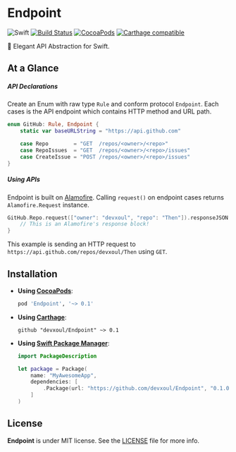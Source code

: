 Endpoint
========

![Swift](https://img.shields.io/badge/Swift-2.1-orange.svg)
[![Build Status](https://travis-ci.org/devxoul/Endpoint.svg)](https://travis-ci.org/devxoul/Endpoint)
[![CocoaPods](http://img.shields.io/cocoapods/v/Endpoint.svg)](https://cocoapods.org/pods/Endpoint)
[![Carthage compatible](https://img.shields.io/badge/Carthage-compatible-4BC51D.svg?style=flat)](https://github.com/Carthage/Carthage)

🚀 Elegant API Abstraction for Swift.


At a Glance
-----------

##### API Declarations

Create an Enum with raw type `Rule` and conform protocol `Endpoint`. Each cases is the API endpoint which contains HTTP method and URL path.

```swift
enum GitHub: Rule, Endpoint {
    static var baseURLString = "https://api.github.com"

    case Repo        = "GET  /repos/<owner>/<repo>"
    case RepoIssues  = "GET  /repos/<owner>/<repo>/issues"
    case CreateIssue = "POST /repos/<owner>/<repo>/issues"
}
```

##### Using APIs

Endpoint is built on [Alamofire](https://github.com/Alamofire/Alamofire). Calling `request()` on endpoint cases returns `Alamofire.Request` instance.

```swift
GitHub.Repo.request(["owner": "devxoul", "repo": "Then"]).responseJSON { response in
    // This is an Alamofire's response block!
}
```

This example is sending an HTTP request to `https://api.github.com/repos/devxoul/Then` using `GET`.


Installation
------------

- **Using [CocoaPods](https://cocoapods.org)**:

    ```ruby
    pod 'Endpoint', '~> 0.1'
    ```

- **Using [Carthage](https://github.com/Carthage/Carthage)**:

    ```
    github "devxoul/Endpoint" ~> 0.1
    ```

- **Using [Swift Package Manager](https://swift.org/package-manager)**:

    ```swift
    import PackageDescription

    let package = Package(
        name: "MyAwesomeApp",
        dependencies: [
            .Package(url: "https://github.com/devxoul/Endpoint", "0.1.0"),
        ]
    )
    ```


License
-------

**Endpoint** is under MIT license. See the [LICENSE](LICENSE) file for more info.
